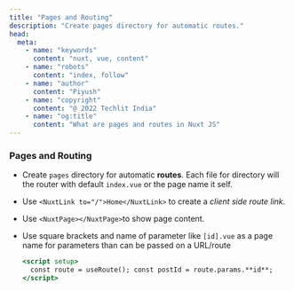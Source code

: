 ```yaml
---
title: "Pages and Routing"
description: "Create pages directory for automatic routes."
head:
  meta:
    - name: "keywords"
      content: "nuxt, vue, content"
    - name: "robots"
      content: "index, follow"
    - name: "author"
      content: "Piyush"
    - name: "copyright"
      content: "@ 2022 Techlit India"
    - name: "og:title"
      content: "What are pages and routes in Nuxt JS"
---
```


### Pages and Routing

- Create `pages` directory for automatic **routes**. Each file for directory will the router with default `index.vue` or the page name it self.
- Use `<NuxtLink to="/">Home</NuxtLink>` to create a _client side route link_.
- Use `<NuxtPage></NuxtPage>`to show page content.
- Use square brackets and name of parameter like `[id].vue` as a page name for parameters than can be passed on a URL/route

  ```jsx
  <script setup>
    const route = useRoute(); const postId = route.params.**id**;
  </script>
  ```

